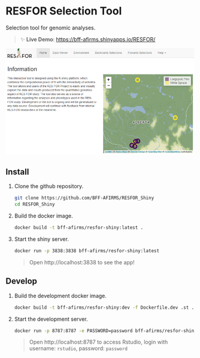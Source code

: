 # RESFOR Selection Tool

Selection tool for genomic analyses.

> ✨ **Live Demo**: https://bff-afirms.shinyapps.io/RESFOR/

![Screenshot of the home page of the RESFOR selection tool.](app/www/screenshot.png)

## Install

1. Clone the github repository.

    ```bash
    git clone https://github.com/BFF-AFIRMS/RESFOR_Shiny
    cd RESFOR_Shiny
    ```

1. Build the docker image.

    ```bash
    docker build -t bff-afirms/resfor-shiny:latest .
    ```

1. Start the shiny server.

    ```bash
    docker run -p 3838:3838 bff-afirms/resfor-shiny:latest
    ```

    > Open http://localhost:3838 to see the app!

## Develop

1. Build the development docker image.

    ```bash
    docker build -t bff-afirms/resfor-shiny:dev -f Dockerfile.dev .st .
    ```

1. Start the development server.

    ```bash
    docker run -p 8787:8787 -e PASSWORD=password bff-afirms/resfor-shiny:dev
    ```

    > Open http://localhost:8787 to access Rstudio, login with username: `rstudio`, password: `password`
